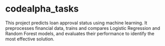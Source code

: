 # codealpha_tasks
This project predicts loan approval status using machine learning. It preprocesses financial data, trains and compares Logistic Regression and Random Forest models, and evaluates their performance to identify the most effective solution.
